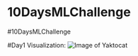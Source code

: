 # 10DaysMLChallenge
#10DaysMLChallenge

#Day1 Visualization:
![Image of Yaktocat](https://octodex.github.com/images/yaktocat.png)
